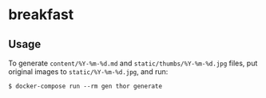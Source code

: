 # breakfast

## Usage

To generate `content/%Y-%m-%d.md` and `static/thumbs/%Y-%m-%d.jpg` files, put original images to `static/%Y-%m-%d.jpg`, and run:

```
$ docker-compose run --rm gen thor generate
```
